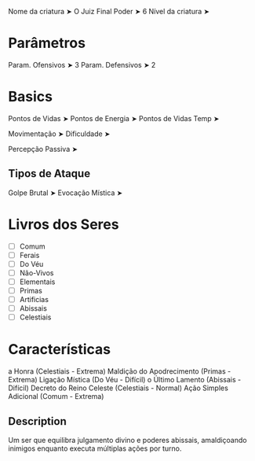 Nome da criatura ➤ O Juiz Final
Poder ➤ 6
Nível da criatura ➤ 

# Parâmetros 
Param. Ofensivos ➤ 3
Param. Defensivos ➤ 2

# Basics
Pontos de Vidas ➤ 
Pontos de Energia ➤ 
Pontos de Vidas Temp ➤ 

Movimentação ➤ 
Dificuldade ➤ 

Percepção Passiva ➤ 

## Tipos de Ataque
Golpe Brutal ➤ 
Evocação Mística ➤ 

# Livros dos Seres
- [ ] Comum
- [ ] Ferais
- [ ] Do Véu
- [ ] Não-Vivos
- [ ] Elementais
- [ ] Primas
- [ ] Artificias
- [ ] Abissais
- [ ] Celestiais

# Características
a Honra (Celestiais - Extrema)
Maldição do Apodrecimento (Primas - Extrema)
Ligação Mística (Do Véu - Difícil)
o Último Lamento (Abissais - Difícil)
Decreto do Reino Celeste (Celestiais - Normal)
Ação Simples Adicional (Comum - Extrema)

## Description
Um ser que equilibra julgamento divino e poderes abissais, amaldiçoando inimigos enquanto executa múltiplas ações por turno.